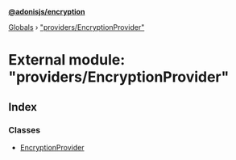 **[@adonisjs/encryption](../README.md)**

[Globals](../globals.md) › ["providers/EncryptionProvider"](_providers_encryptionprovider_.md)

# External module: "providers/EncryptionProvider"

## Index

### Classes

* [EncryptionProvider](../classes/_providers_encryptionprovider_.encryptionprovider.md)